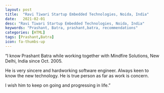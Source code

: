 ```yaml
---
layout: post
title:  "Ravi Tiwari Startup Embedded Technologies, Noida, India"
date:   2021-02-01
desc: "Ravi Tiwari Startup Embedded Technologies, Noida, India"
keywords: "Prashant, Batra, prashant,batra, recommendations"
categories: [HTML]
tags: [Prashant,Batra]
icon: fa-thumbs-up
---
```


“I know Prashant Batra while working together with Mindfire Solutions, New Delhi, India since Oct. 2005.

He is very sincere and hardworking software engineer. Always keen to know the new technology. He is true person as far as work is concern. 

I wish him to keep on going and progressing in life.”
